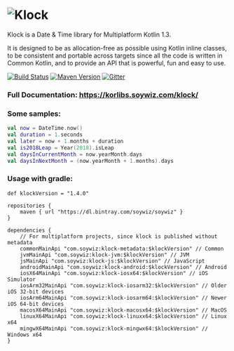 # ![Klock](/assets/klock_256.png)

Klock is a Date & Time library for Multiplatform Kotlin 1.3.

It is designed to be as allocation-free as possible using Kotlin inline classes,
to be consistent and portable across targets since all the code is written in Common Kotlin,
and to provide an API that is powerful, fun and easy to use.

[![Build Status](https://travis-ci.org/korlibs/klock.svg?branch=master)](https://travis-ci.org/korlibs/klock)
[![Maven Version](https://img.shields.io/github/tag/korlibs/klock.svg?style=flat&label=maven)](http://search.maven.org/#search%7Cga%7C1%7Ca%3A%22klock%22)
[![Gitter](https://img.shields.io/gitter/room/korlibs/korlibs.svg)](https://gitter.im/korlibs/Lobby)

### Full Documentation: <https://korlibs.soywiz.com/klock/>

### Some samples:

```kotlin
val now = DateTime.now()
val duration = 1.seconds
val later = now + 1.months + duration
val is2018Leap = Year(2018).isLeap
val daysInCurrentMonth = now.yearMonth.days
val daysInNextMonth = (now.yearMonth + 1.months).days

```

### Usage with gradle:

```
def klockVersion = "1.4.0"

repositories {
    maven { url "https://dl.bintray.com/soywiz/soywiz" }
}

dependencies {
    // For multiplatform projects, since klock is published without metadata
    commonMainApi "com.soywiz:klock-metadata:$klockVersion" // Common 
    jvmMainApi "com.soywiz:klock-jvm:$klockVersion" // JVM
    jsMainApi "com.soywiz:klock-js:$klockVersion" // JavaScript
    androidMainApi "com.soywiz:klock-android:$klockVersion" // Android
    iosX64MainApi "com.soywiz:klock-iosx64:$klockVersion" // iOS Simulator
    iosArm32MainApi "com.soywiz:klock-iosarm32:$klockVersion" // Older iOS 32-bit devices
    iosArm64MainApi "com.soywiz:klock-iosarm64:$klockVersion" // Newer iOS 64-bit devices
    macosX64MainApi "com.soywiz:klock-macosx64:$klockVersion" // MacOS
    linuxX64MainApi "com.soywiz:klock-linuxx64:$klockVersion" // Linux x64
    mingwX64MainApi "com.soywiz:klock-mingwx64:$klockVersion" // Windows x64
}
```

